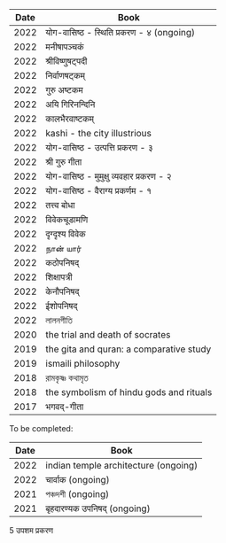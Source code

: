 | Date  | Book |
| ------------- | ------------- | 
| 2022  | योग-वासिष्ठ - स्थिति प्रकरण - ४ (ongoing) |
| 2022  | मनीषापञ्चकं |
| 2022  | श्रीविष्णुषट्पदी |
| 2022  | निर्वाणषट्कम् |
| 2022  | गुरु अष्टकम |
| 2022  | अयि गिरिनन्दिनि |
| 2022  | कालभैरवाष्टकम् |
| 2022  | kashi - the city illustrious |
| 2022  | योग-वासिष्ठ - उत्पत्ति प्रकरण - ३ |
| 2022  | श्री गुरु गीता |
| 2022  | योग-वासिष्ठ - मुमुक्षु व्यवहार प्रकरण - २ |
| 2022  | योग-वासिष्ठ - वैराग्य प्रकर्णम - १ |
| 2022  | तत्त्व बोधा |
| 2022  | विवेकचूडामणि |
| 2022  | दृग्दृश्य विवेक |
| 2022  | நான் யார் |
| 2022  | कठोपनिषद् |  
| 2022  | शिक्षापत्री |
| 2022  | केनौपनिषद् |
| 2022  | ईशोपनिषद् |
| 2022  | লালনগীতি |
| 2020  | the trial and death of socrates |
| 2019  | the gita and quran: a comparative study
| 2019  | ismaili philosophy |
| 2018  | রামকৃষ্ণ কথামৃত |
| 2018  | the symbolism of hindu gods and rituals| 
| 2017  | भगवद्-गीता |


To be completed:

| Date  | Book |
| ------------- | ------------- | 
| 2022  | indian temple architecture (ongoing) |
| 2022  | चार्वाक (ongoing) |
| 2021  | পঞ্চদশী (ongoing) |
| 2021  | बृहदारण्यक उपनिषद् (ongoing) |



5	उपशम प्रकरण










 


